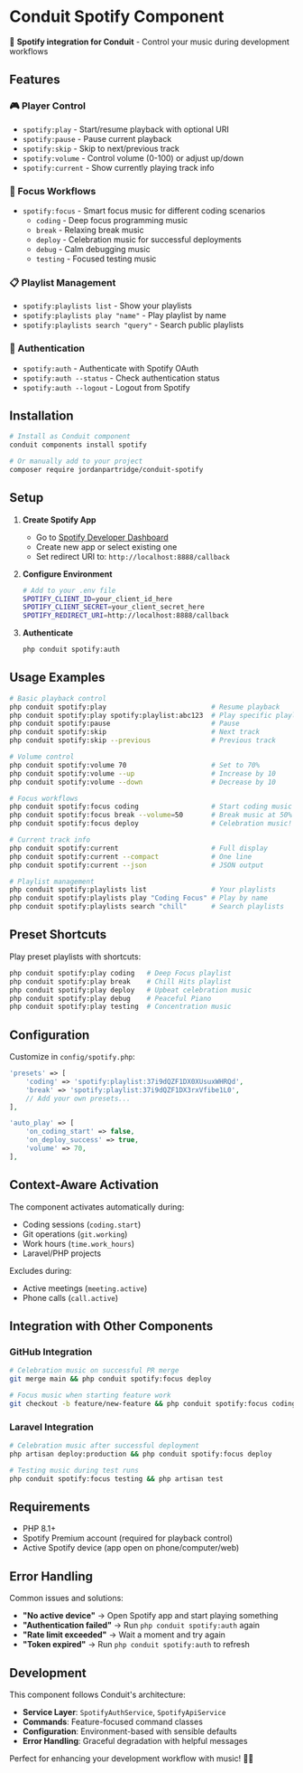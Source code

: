 # Conduit Spotify Component

🎵 **Spotify integration for Conduit** - Control your music during development workflows

## Features

### 🎮 Player Control
- `spotify:play` - Start/resume playback with optional URI
- `spotify:pause` - Pause current playback  
- `spotify:skip` - Skip to next/previous track
- `spotify:volume` - Control volume (0-100) or adjust up/down
- `spotify:current` - Show currently playing track info

### 🎯 Focus Workflows
- `spotify:focus` - Smart focus music for different coding scenarios
  - `coding` - Deep focus programming music
  - `break` - Relaxing break music
  - `deploy` - Celebration music for successful deployments
  - `debug` - Calm debugging music
  - `testing` - Focused testing music

### 📋 Playlist Management  
- `spotify:playlists list` - Show your playlists
- `spotify:playlists play "name"` - Play playlist by name
- `spotify:playlists search "query"` - Search public playlists

### 🔐 Authentication
- `spotify:auth` - Authenticate with Spotify OAuth
- `spotify:auth --status` - Check authentication status
- `spotify:auth --logout` - Logout from Spotify

## Installation

```bash
# Install as Conduit component
conduit components install spotify

# Or manually add to your project
composer require jordanpartridge/conduit-spotify
```

## Setup

1. **Create Spotify App**
   - Go to [Spotify Developer Dashboard](https://developer.spotify.com/dashboard/applications)
   - Create new app or select existing one
   - Set redirect URI to: `http://localhost:8888/callback`

2. **Configure Environment**
   ```bash
   # Add to your .env file
   SPOTIFY_CLIENT_ID=your_client_id_here
   SPOTIFY_CLIENT_SECRET=your_client_secret_here
   SPOTIFY_REDIRECT_URI=http://localhost:8888/callback
   ```

3. **Authenticate**
   ```bash
   php conduit spotify:auth
   ```

## Usage Examples

```bash
# Basic playback control
php conduit spotify:play                          # Resume playback
php conduit spotify:play spotify:playlist:abc123  # Play specific playlist
php conduit spotify:pause                         # Pause
php conduit spotify:skip                          # Next track
php conduit spotify:skip --previous               # Previous track

# Volume control
php conduit spotify:volume 70                     # Set to 70%
php conduit spotify:volume --up                   # Increase by 10
php conduit spotify:volume --down                 # Decrease by 10

# Focus workflows
php conduit spotify:focus coding                  # Start coding music
php conduit spotify:focus break --volume=50       # Break music at 50%
php conduit spotify:focus deploy                  # Celebration music!

# Current track info
php conduit spotify:current                       # Full display
php conduit spotify:current --compact             # One line
php conduit spotify:current --json                # JSON output

# Playlist management
php conduit spotify:playlists list                # Your playlists
php conduit spotify:playlists play "Coding Focus" # Play by name
php conduit spotify:playlists search "chill"      # Search playlists
```

## Preset Shortcuts

Play preset playlists with shortcuts:

```bash
php conduit spotify:play coding   # Deep Focus playlist
php conduit spotify:play break    # Chill Hits playlist  
php conduit spotify:play deploy   # Upbeat celebration music
php conduit spotify:play debug    # Peaceful Piano
php conduit spotify:play testing  # Concentration music
```

## Configuration

Customize in `config/spotify.php`:

```php
'presets' => [
    'coding' => 'spotify:playlist:37i9dQZF1DX0XUsuxWHRQd',
    'break' => 'spotify:playlist:37i9dQZF1DX3rxVfibe1L0',
    // Add your own presets...
],

'auto_play' => [
    'on_coding_start' => false,
    'on_deploy_success' => true,
    'volume' => 70,
],
```

## Context-Aware Activation

The component activates automatically during:
- Coding sessions (`coding.start`)
- Git operations (`git.working`)
- Work hours (`time.work_hours`)
- Laravel/PHP projects

Excludes during:
- Active meetings (`meeting.active`)
- Phone calls (`call.active`)

## Integration with Other Components

### GitHub Integration
```bash
# Celebration music on successful PR merge
git merge main && php conduit spotify:focus deploy

# Focus music when starting feature work
git checkout -b feature/new-feature && php conduit spotify:focus coding
```

### Laravel Integration  
```bash
# Celebration music after successful deployment
php artisan deploy:production && php conduit spotify:focus deploy

# Testing music during test runs
php conduit spotify:focus testing && php artisan test
```

## Requirements

- PHP 8.1+
- Spotify Premium account (required for playback control)
- Active Spotify device (app open on phone/computer/web)

## Error Handling

Common issues and solutions:

- **"No active device"** → Open Spotify app and start playing something
- **"Authentication failed"** → Run `php conduit spotify:auth` again
- **"Rate limit exceeded"** → Wait a moment and try again
- **"Token expired"** → Run `php conduit spotify:auth` to refresh

## Development

This component follows Conduit's architecture:

- **Service Layer**: `SpotifyAuthService`, `SpotifyApiService`
- **Commands**: Feature-focused command classes
- **Configuration**: Environment-based with sensible defaults
- **Error Handling**: Graceful degradation with helpful messages

Perfect for enhancing your development workflow with music! 🎵✨